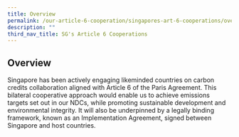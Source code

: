 ```yaml
---
title: Overview
permalink: /our-article-6-cooperation/singapores-art-6-cooperations/overview/
description: ""
third_nav_title: SG's Article 6 Cooperations
---
```

## Overview

Singapore has been actively engaging likeminded countries on carbon credits collaboration
aligned with Article 6 of the Paris Agreement. This bilateral cooperative approach would
enable us to achieve emissions targets set out in our NDCs, while promoting sustainable
development and environmental integrity. It will also be underpinned by a legally binding
framework, known as an Implementation Agreement, signed between Singapore and host
countries.

